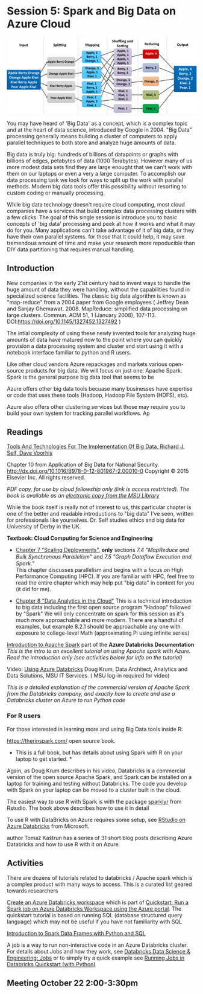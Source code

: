 # Session 5: Spark and Big Data on Azure Cloud

![example big data map-reduce workflow](img/example_parallel_processing_workflow.png)

You may have heard of 'Big Data' as a concept, which is a complex topic and at the heart of data science, introduced by Google in 2004.   "Big Data" processing generally means building a cluster of computers to apply parallel techniques to both store and analyze huge amounts of data.  

Big data is truly big: hundreds of billions of datapoints or graphs with billions of edges, petabytes of data (1000 Terabytes).   However many of us more modest data sets find they are large enought that we can't work with them on our laptops or even a very a large computer.  To accomplish our data 
processing task we look for ways to split up the work with parallel methods.  Modern big data tools offer this possibility without resorting to  
custom coding or manually processing.   

While big data technology doesn't require cloud computing, most cloud companies have a services that build complex data processing 
clusters with a few clicks.  The goal of this single session is introduce you to basic concepts of 
'big data' processing and peek at how it works and what it may do for you.   Many applications can't take advantage 
of it of big data, or they have their own parallel systems.  for those that it could help, it may save tremendous amount of time
and make your research more repoducible than DIY data partitioning that requires manual handling. 

## Introduction

New companies in the early 21st century had to invent ways to handle the huge amount of data they were 
handling, without the capabilities found in specialized science facilities.
 The classic
big data algorithm is known as "map-reduce" from a 2004 paper from Google employees ( Jeffrey Dean and Sanjay Ghemawat. 2008. MapReduce: simplified data processing on large clusters. Commun. ACM 51, 1 (January 2008), 107–113. DOI:https://doi.org/10.1145/1327452.1327492 )

The intial complexity of using these newly invented tools for analyzing huge amounts of data have matured now to
the point where you can quickly provision a data processing system and cluster 
and start using it with a notebook interface familiar to python and R users.  

Like other cloud vendors Azure repackages and markets various open-source products for big data.   We will focus on
 just one: Apache Spark.  Spark is the general purpose big data tool that seems to be 

Azure offers other big data tools becuase many businesses have expertise or code that uses these tools (Hadoop, Hadoop File System (HDFS), etc).   

Azure also offers other clustering services but those may require you to build your own system for tracking
parallel workflows.   Ap

## Readings

[Tools And Technologies For The Implementation Of Big Data, Richard J. Self, Dave Voorhis](https://michiganstate.sharepoint.com/sites/MSUICERCloudFellowship2/Shared%20Documents/General/Materials/TOOLS%20AND%20TECHNOLOGIES%20FOR%20THE%20IMPLEMENTATION%20OF%20BIG%20DATA_Self_Vorhis%20CH10%20DO%20NOT%20DISTRIBUTE.pdf)

Chapter 10 from Application of Big Data for National Security. http://dx.doi.org/10.1016/B978-0-12-801967-2.00010-0 
Copyright © 2015 Elsevier Inc. All rights reserved.

*PDF copy, for use by cloud fellowship only (link is access restricted).  The book is available as an [electronic copy from the MSU Library](http://catalog.lib.msu.edu/record=b11321901~S39a)*

While the book itself is really not of interest to us, this particular chapter is one of the better and readable introductions to "big data" I've seen, 
written for professionals like yourselves.    Dr. Self studies ethics and big data for University of Derby in the UK. 


**Textbook: Cloud Computing for Science and Engineering**

 - [Chapter 7 "Scaling Deployments"](https://s3.us-east-2.amazonaws.com/a-book/scale.html), **only** sections *7.4 "MapReduce and Bulk Synchronous Parallelism"* and *7.5 "Graph Dataﬂow Execution and Spark."*  
   This chapter discusses parallelism and begins with a focus on High Performance Computing (HPC).  If you are familiar with HPC, feel free to read the entire chapter which may help put "big data" in context for you (it did for me).   

 - [Chapter 8 "Data Analytics in the Cloud"](https://s3.us-east-2.amazonaws.com/a-book/analytics.html) 
   This is a technical introduction to big data including the first open source program "Hadoop" followed by "Spark"  We will only concentrate on spark for this session as it's much more approachable and more modern.   There are a handful of examples, but example 8.2.1 should be approachable any one with exposure to college-level Math (approximating Pi using infinite series)


[Introduction to Apache Spark](https://docs.microsoft.com/en-us/azure/databricks/getting-started/spark/) part of the **Azure Databricks Documentation**
*This is the intro to an excellent tutorial on using Apache spark with Azure.  Read the introduction only (see activities below for info on the tutorial)*


Video: [Using Azure Databricks](https://mediaspace.msu.edu/media/Using+Azure+Databricks+by+Doug+Krum+2021/1_etunq5g9) Doug Krum, Data Architect, Analytics and Data Solutions, MSU IT Services.    ( MSU log-in required for video)

*This is a detailed explanation of the commercial version of Apache Spark from the Databricks company, and exactly how to create and use a Databricks cluster on Azure to run Python code*

### For R users

For those interested in learning more and using Big Data tools inside R: 

https://therinspark.com/ open source book. 

* This is a full book, but has details about using Spark with R on your laptop to get started. *

Again, as Doug Krum describes in his video, Databricks is a commercial version of the open source Apache Spark, and Spark can be installed on a laptop for training and testing without Databricks.  The code you develop with Spark on your laptop can be moved to a cluster built in the cloud. 

The easiest way to use R with Spark is with the package [sparklyr](https://spark.rstudio.com/) from Rstudio.  The book above describes how to use it in detail

To use R with DataBricks on Azure requires some setup, see [RStudio on Azure Databricks](https://docs.microsoft.com/en-us/azure/databricks/spark/latest/sparkr/rstudio) from Microsoft.  





author Tomaž Kaštrun has a series of 31 short blog posts describing Azure Databricks and how to use R with it on Azure.  

## Activities

There are dozens of tutorials related to databricks / Apache spark which is a complex product with many ways to access. This is a curated list 
geared towards researchers



[Create an Azure Databricks workspace](https://docs.microsoft.com/en-us/azure/databricks/scenarios/quickstart-create-databricks-workspace-portal?tabs=azure-portal#create-an-azure-databricks-workspace)  which is part of [Quickstart: Run a Spark job on Azure Databricks Workspace using the Azure portal](https://docs.microsoft.com/en-us/azure/databricks/scenarios/quickstart-create-databricks-workspace-portal?tabs=azure-portal).   The quickstart 
tutorial is based on running SQL (database structured query language) which may not be useful if you have not familiarity with SQL


[Introduction to Spark Data Frames with Python and SQL](https://docs.microsoft.com/en-us/azure/databricks/spark/latest/dataframes-datasets/introduction-to-dataframes-python)

A job is a way to run non-interactive code in an Azure Databricks cluster.   For details about Jobs and how they work, see [Databricks Data Science & Engineering: Jobs](https://docs.microsoft.com/en-us/azure/databricks/jobs)  or to simply try a quick example see 
[Running Jobs in Databricks Quickstart (with Python)](https://docs.microsoft.com/en-us/azure/databricks/data-engineering/jobs/jobs-quickstart)

## Meeting October 22 2:00-3:30pm


 
